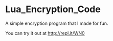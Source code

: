 Lua_Encryption_Code
===================

A simple encryption program that I made for fun.

You can try it out at http://repl.it/WN0
